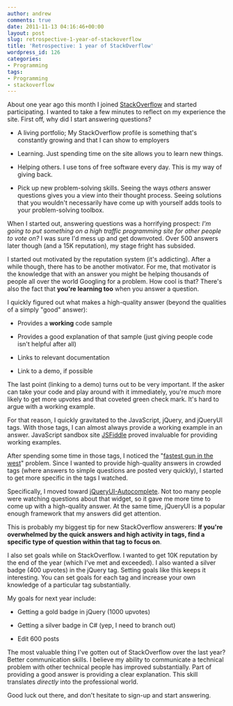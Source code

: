 ```yaml
---
author: andrew
comments: true
date: 2011-11-13 04:16:46+00:00
layout: post
slug: retrospective-1-year-of-stackoverflow
title: 'Retrospective: 1 year of StackOverflow'
wordpress_id: 126
categories:
- Programming
tags:
- Programming
- stackoverflow
---
```


About one year ago this month I joined [StackOverflow](http://www.stackoverflow.com) and started participating. I wanted to take a few minutes to reflect on my experience the site. First off, why did I start answering questions?



	
  * A living portfolio; My StackOverflow profile is something that's constantly growing and that I can show to employers

	
  * Learning. Just spending time on the site allows you to learn new things.

	
  * Helping others. I use tons of free software every day. This is my way of giving back.

	
  * Pick up new problem-solving skills. Seeing the ways _others_ answer questions gives you a view into their thought process. Seeing solutions that you wouldn't necessarily have come up with yourself adds tools to your problem-solving toolbox.


When I started out, answering questions was a horrifying prospect: _I'm going to put something on a high traffic programming site for other people to vote on?_ I was sure I'd mess up and get downvoted. Over 500 answers later though (and a 15K reputation), my stage fright has subsided.

I started out motivated by the reputation system (it's addicting). After a while though, there has to be another motivator. For me, that motivator is the knowledge that with an answer you might be helping thousands of people all over the world Googling for a problem. How cool is that? There's also the fact that **you're learning too** when you answer a question.

I quickly figured out what makes a high-quality answer (beyond the qualities of a simply "good" answer):



	
  * Provides a **working** code sample

	
  * Provides a good explanation of that sample (just giving people code isn't helpful after all)

	
  * Links to relevant documentation

	
  * Link to a demo, if possible


The last point (linking to a demo) turns out to be very important. If the asker can take your code and play around with it immediately, you're _much_ more likely to get more upvotes and that coveted green check mark. It's hard to argue with a working example.

For that reason, I quickly gravitated to the JavaScript, jQuery, and jQueryUI tags. With those tags, I can almost always provide a working example in an answer. JavaScript sandbox site [JSFiddle](http://www.jsfiddle.net) proved invaluable for providing working examples.

After spending some time in those tags, I noticed the "[fastest gun in the west](http://meta.stackoverflow.com/q/9731/153691)" problem. Since I wanted to provide high-quality answers in crowded tags (where answers to simple questions are posted very quickly), I started to get more specific in the tags I watched.

Specifically, I moved toward [jQueryUI-Autocomplete](http://jqueryui.com/demos/autocomplete). Not too many people were watching questions about that widget, so it gave me more time to come up with a high-quality answer. At the same time, jQueryUI is a popular enough framework that my answers did get attention.

This is probably my biggest tip for new StackOverflow answerers: **If you're overwhelmed by the quick answers and high activity in tags, find a specific type of question within that tag to focus on**.

I also set goals while on StackOverflow. I wanted to get 10K reputation by the end of the year (which I've met and exceeded). I also wanted a silver badge (400 upvotes) in the jQuery tag. Setting goals like this keeps it interesting. You can set goals for each tag and increase your own knowledge of a particular tag substantially.

My goals for next year include:



	
  * Getting a gold badge in jQuery (1000 upvotes)

	
  * Getting a silver badge in C# (yep, I need to branch out)

	
  * Edit 600 posts


The most valuable thing I've gotten out of StackOverflow over the last year? Better communication skills. I believe my ability to communicate a technical problem with other technical people has improved substantially. Part of providing a good answer is providing a clear explanation. This skill translates _directly_ into the professional world.

Good luck out there, and don't hesitate to sign-up and start answering.


